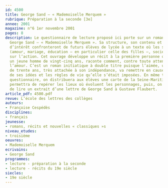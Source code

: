 ```yaml
---
id: 4500
title: George Sand – « Mademoiselle Merquem »
rubrique: Préparation à la seconde [3e]
annee: 2001
magazine: n°6 1er novembre 2001
pages: 8
description: Le questionnaire de lecture proposé ici porte sur un roman de 1868 de
  George Sand – « Mademoiselle Merquem ». Sa structure, son contenu et ses centres
  d’intérêt confronteront de futurs élèves de lycée à un texte où les sujets de réflexion
  (amour, mariage, éducation – en particulier celle des filles –, société…) l’emportent
  sur l’action. Cet ouvrage développe un récit à la première personne où le narrateur,
  un jeune homme de vingt-cinq ans, raconte comment, contre toute attente, il a découvert
  l’amour. C’est un roman initiatique à double titre puisque l’aimée, une jeune femme
  de trente ans, très attachée à son indépendance, va remettre en cause certaines
  de ses idées et les règles de vie qu’elle s’était imposées. En même temps que le
  questionnaire, on distribuera aux élèves une carte de la Seine-Maritime qui leur
  permettra de repérer les lieux où évoluent les personnages, puis, on leur conseillera
  de lire un extrait d’une lettre de George Sand à Gustave Flaubert.
article_pdf: 4500.pdf
revue: L’école des lettres des collèges
auteurs:
- Françoise Cespédès
disciplines:
- français
jeunesse:
- romans, récits et nouvelles « classiques »s
niveau_etudes:
- troisième
oeuvres:
- Mademoiselle Merquem
ecrivains:
- George Sand
programmes:
- lecture - préparation à la seconde
- lecture - récits du 19e siècle
siecles:
- 19e siècle
---
```

